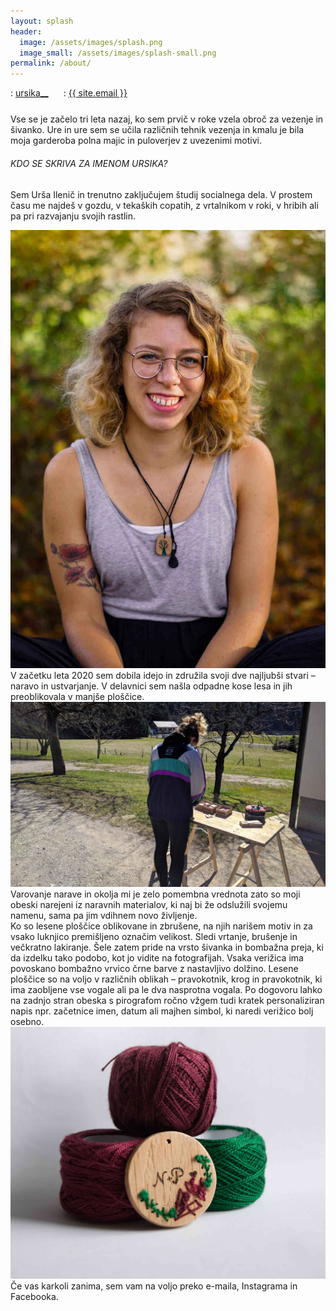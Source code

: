 ```yaml
---
layout: splash
header:
  image: /assets/images/splash.png
  image_small: /assets/images/splash-small.png
permalink: /about/
---
```


<div class="text-center">
  <div style="margin-bottom: 5%;">
    <i class="fab fa-fw fa-instagram"></i>: <a href="https://www.instagram.com/ursika__" style="margin-right: 2%;" target="_blank">ursika__</a>
    <i class="far fa-fw fa-envelope" style="margin-left: 2%;"></i>: <a href="mailto:{{ site.email }}">{{ site.email }}</a>
  </div>

  <div class="text-div-top-about-page">
  Vse se je začelo tri leta nazaj, ko sem prvič v roke vzela obroč za vezenje in šivanko. Ure in ure sem se učila različnih tehnik vezenja in kmalu je bila moja garderoba polna majic in puloverjev z uvezenimi motivi.
  </div>

  <div class="text-div-top-about-page text-div-bottom-about-page">
  <h6>
  KDO SE SKRIVA ZA IMENOM URSIKA?
  </h6>

  Sem Urša Ilenič in trenutno zaključujem študij socialnega dela. V prostem času me najdeš v gozdu, v tekaških copatih, z vrtalnikom v roki, v hribih ali pa pri razvajanju svojih rastlin.
  </div>

  <div class="align-center image-max-width-about-page"><img src="/assets/images/ursa-0.jpg" alt="Urša"></div>

  <div class="text-div-top-about-page text-div-bottom-about-page">
  V začetku leta 2020 sem dobila idejo in združila svoji dve najljubši stvari – naravo in ustvarjanje. V delavnici sem našla odpadne kose lesa in jih preoblikovala v manjše ploščice.
  </div>

  <div class="align-center image-max-width-about-page"><img src="/assets/images/ursa-1.jpg" alt="Urša"></div>

  <div class="text-div-top-about-page">
  Varovanje narave in okolja mi je zelo pomembna vrednota zato so moji obeski narejeni iz naravnih materialov, ki naj bi že odslužili svojemu namenu, sama pa jim vdihnem novo življenje.
  </div>

  <div class="text-div-top-about-page text-div-bottom-about-page">
  Ko so lesene ploščice oblikovane in zbrušene, na njih narišem motiv in za vsako luknjico premišljeno označim velikost. Sledi vrtanje, brušenje in večkratno lakiranje. Šele zatem pride na vrsto šivanka in bombažna preja, ki da izdelku tako podobo, kot jo vidite na fotografijah. Vsaka verižica ima povoskano bombažno vrvico črne barve z nastavljivo dolžino.
  Lesene ploščice so na voljo v različnih oblikah – pravokotnik, krog in pravokotnik, ki ima zaobljene vse vogale ali pa le dva nasprotna vogala.
  Po dogovoru lahko na zadnjo stran obeska s pirografom ročno vžgem tudi kratek personaliziran napis npr. začetnice imen, datum ali majhen simbol, ki naredi verižico bolj osebno.
  </div>

  <div class="align-center image-max-width-about-page"><img src="/assets/images/les-zacetnice.jpg" alt="Urša"></div>
 
  <div class="text-div-top-about-page">
  Če vas karkoli zanima, sem vam na voljo preko e-maila, Instagrama in Facebooka.
  </div>
</div>